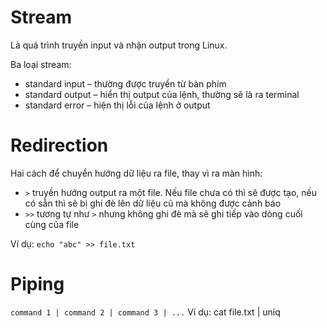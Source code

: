 # Stream
Là quá trình truyền input và nhận output trong Linux. 

Ba loại stream:
- standard input – thường được truyền từ bàn phím
- standard output – hiển thị output của lệnh, thường sẽ là ra terminal
- standard error – hiện thị lỗi của lệnh ở output

# Redirection
Hai cách để chuyển hướng dữ liệu ra file, thay vì ra màn hình:
- `>` truyền hướng output ra một file. Nếu file chưa có thì sẽ được tạo, nếu có sẵn thì sẽ bị ghi đè lên dữ liệu cũ mà không được cảnh báo
- `>>` tương tự như `>` nhưng không ghi đè mà sẽ ghi tiếp vào dòng cuối cùng của file

Ví dụ: `echo "abc" >> file.txt`
# Piping

`command 1 | command 2 | command 3 | ...`
Ví dụ: cat file.txt | uniq
